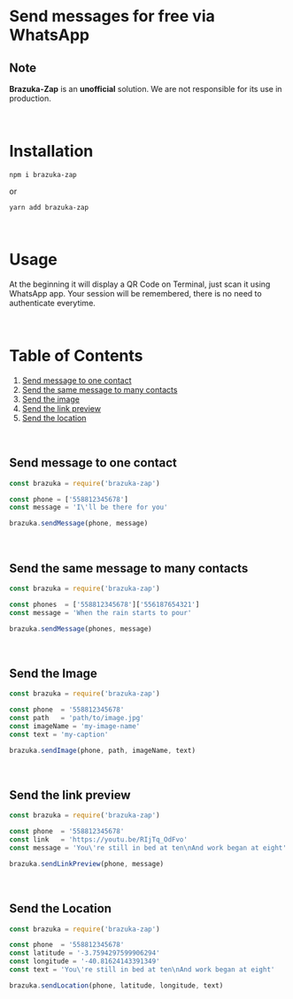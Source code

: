 # Send messages for free via WhatsApp

## Note
**Brazuka-Zap** is an **unofficial** solution. We are not responsible for its use in production.

<br>

# Installation
```shell 
npm i brazuka-zap
```

or

```shell 
yarn add brazuka-zap
```

<br>

# Usage

At the beginning it will display a QR Code on Terminal, just scan it using WhatsApp app. Your session will be remembered, there is no need to authenticate everytime.

<br>

# Table of Contents
1. [Send message to one contact](#1)
2. [Send the same message to many contacts](#2)
3. [Send the image](#3)
4. [Send the link preview](#4)
5. [Send the location](#5)

<br>

<a name="1"></a>

## Send message to one contact
```js
const brazuka = require('brazuka-zap')

const phone = ['558812345678']
const message = 'I\'ll be there for you'

brazuka.sendMessage(phone, message)
``` 

<br>

<a name="2"></a>

## Send the same message to many contacts
```js
const brazuka = require('brazuka-zap')

const phones  = ['558812345678']['556187654321']
const message = 'When the rain starts to pour'

brazuka.sendMessage(phones, message)
``` 

<br>

<a name="3"></a>

## Send the Image
```js
const brazuka = require('brazuka-zap')

const phone  = '558812345678'
const path   = 'path/to/image.jpg'
const imageName = 'my-image-name'
const text = 'my-caption'

brazuka.sendImage(phone, path, imageName, text)
``` 
<br>

<a name="4"></a>

## Send the link preview
```js
const brazuka = require('brazuka-zap')

const phone  = '558812345678'
const link   = 'https://youtu.be/RIjTq_OdFvo'
const message = 'You\'re still in bed at ten\nAnd work began at eight'

brazuka.sendLinkPreview(phone, message)
``` 

<br>

<a name="5"></a>

## Send the Location
```js
const brazuka = require('brazuka-zap')

const phone  = '558812345678'
const latitude = '-3.7594297599906294'
const longitude = '-40.81624143391349'
const text = 'You\'re still in bed at ten\nAnd work began at eight'

brazuka.sendLocation(phone, latitude, longitude, text)
``` 

